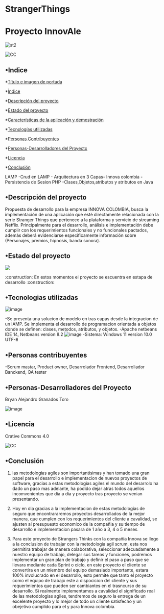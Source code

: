 # StrangerThings
<h1>Proyecto InnovAle </h1>
 
 ![st2](https://user-images.githubusercontent.com/114112009/192039796-0f9e33e2-6e2e-4017-afd7-3d86fb91b62f.jpg)


 


![CC](https://user-images.githubusercontent.com/114112009/191873367-f35168fd-dd69-4b8d-a2ca-9bb31cded7f9.png)

<h2>•Indice </h2>

*[Título e imagen de portada](#Título-e-imagen-de-portada)

*[Índice](#índice)

*[Descripción del proyecto](#descripción-del-proyecto)

*[Estado del proyecto](#Estado-del-proyecto)

*[Características de la aplicación y demostración](#Características-de-la-aplicación-y-demostración)

*[Tecnologías utilizadas](#tecnologías-utilizadas)

*[Personas Contribuyentes](#personas-contribuyentes)

*[Personas-Desarrolladores del Proyecto](#personas-desarrolladores)

*[Licencia](#licencia)

*[Conclusión](#conclusión)


LAMP
-Crud en LAMP - Arquitectura en 3 Capas- Innova colombia 
-Persistencia de Sesion PHP
-Clases,Objetos,atributos y atributos en Java


<h2>•Descripción del proyecto</h2>
Propuesta de desarrollo para la empresa INNOVA COLOMBIA, busca la implementación de una aplicación que esté directamente relacionada con la serie Stranger Things que pertenece a la plataforma y servicio de streaming Netflix. Principalmente para el desarrollo, análisis e implementación debe cumplir con los requerimientos funcionales y no funcionales pactados, además deberá evidenciarse específicamente información sobre (Personajes, premios, hipnosis, banda sonora).

<h2>•Estado del proyecto</h2>
<p align="left">
   <img src="https://img.shields.io/badge/STATUS-EN%20DESAROLLO-green">
   </p>
:construction: En estos momentos el proyecto se escuentra en estapa de desarrollo :construction:

<h2>•Tecnologias utilizadas</h2>

![image](https://user-images.githubusercontent.com/114112009/191884649-a5c8f671-2f73-4e95-957b-e537bf61c8a2.png)

-Se presenta una solucion de modelo en tras capas desde la integracion de un lAMP. Se implementa el desarrollo de programacion orientada a objetos donde se definen: clases, metodos, atributos, y objetos.
-Apache netbeans IDE 14, Netbeans version 8.2
![image](https://user-images.githubusercontent.com/114112009/191884578-6156403d-2e34-49e0-9fc8-ae360e08c832.png)
-Sistema: Windows 11 version 10.0 UTF-8

<h2>•Personas contribuyentes</h2>
-Scrum mastar, Product owner, Desarrolador Frontend, Desarrollador Banckend, QA tester

<h2>•Personas-Desarrolladores del Proyecto</h2>
Bryan Alejandro Granados Toro

![image](https://user-images.githubusercontent.com/114112009/191886118-5fa795a3-0868-4ca6-a9f0-f9c34dd8af35.png)

<h2> •Licencia</h2>
Crative Commons 4.0

![CC](https://user-images.githubusercontent.com/114112009/192039539-70a4589d-9076-4704-9252-dd5f7236c3a5.png)


<h2>•Conclusión</h2>


1. las metodologias agiles son importantisimas y han tomado una gran papel para el desarrollo e implementacion de nuevos proyectos de software, gracias a estas metodologias agiles el mundo del desarrolo ha dado un paso mas adelante, ha podido dejar atras todos aquellos incomvenientes que dia a dia y proyecto tras proyecto se venian presentando.

2. Hoy en dia gracias a la implementacion de estas metodologias de seguro que encontrararemos proyectos desarrollados de la mejor manera, que cumplen con los requerimientos del cliente a cavalidad, se ajusten al presupuesto economico de la compañia y su tiempo de desarrollo e implementacion pasara de 1 año a 3, 4 o 5 meses.



3. Para este proyecto de Strangers Thinks con la compañia Innova se llego a la conclusion de trabajar con la metodologia agil scrum, esta nos permitira trabajar de manera colaborativa, seleccionar adecuadamente a nuestro equipo de trabajo, delegar sus tareas y funciones, podremos implementar  un gran plan de trabajo y definir el paso a paso que se llevara mediante cada Sprint o ciclo, en este proyecto el cliente se convertira en un miembro del equipo demasiado importante, estara 100% involucrado en el desarrollo, esto permite que tanto el proyecto como el equipo de trabajo este a dispocicion del cliente y sus requerimientos que pueden ser cambiantes en el trasncurso de su desarrollo. Si realmente implementamos a cavalidad el significado real de las metodologias agiles, tendremos de seguro la entrega de un excelente proyecto y lo mejor de todo un cliente satisfecho y un obejetivo cumplido para el y para Innova colombia.




